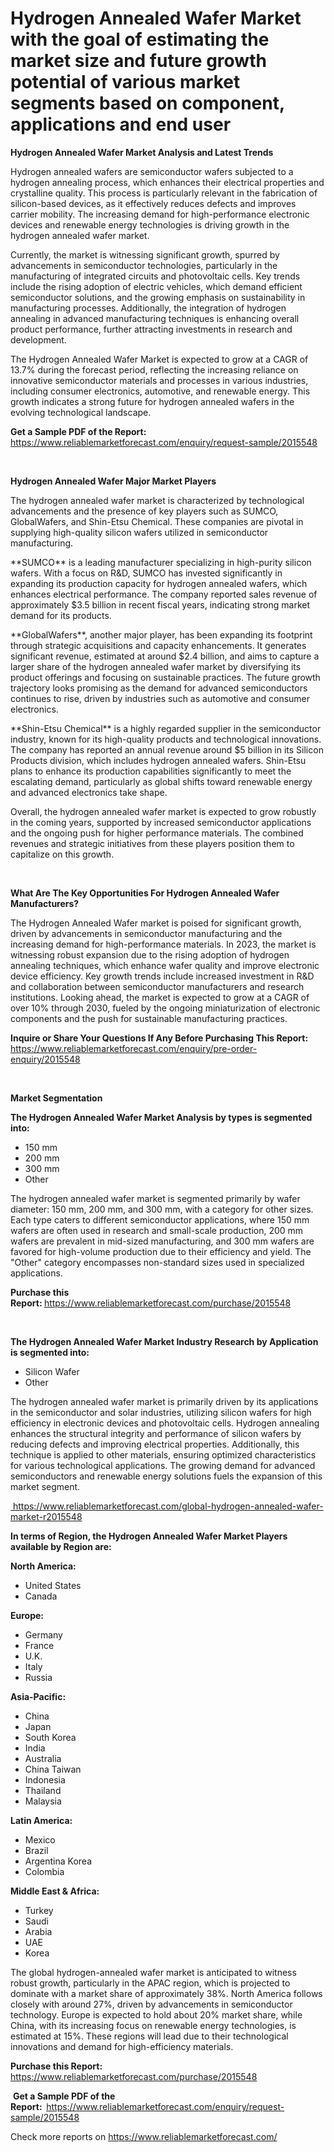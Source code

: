 <p><h1>Hydrogen Annealed Wafer Market with the goal of estimating the market size and future growth potential of various market segments based on component, applications and end user</h1></p><p><strong>Hydrogen Annealed Wafer Market Analysis and Latest Trends</strong></p>
<p><p>Hydrogen annealed wafers are semiconductor wafers subjected to a hydrogen annealing process, which enhances their electrical properties and crystalline quality. This process is particularly relevant in the fabrication of silicon-based devices, as it effectively reduces defects and improves carrier mobility. The increasing demand for high-performance electronic devices and renewable energy technologies is driving growth in the hydrogen annealed wafer market.</p><p>Currently, the market is witnessing significant growth, spurred by advancements in semiconductor technologies, particularly in the manufacturing of integrated circuits and photovoltaic cells. Key trends include the rising adoption of electric vehicles, which demand efficient semiconductor solutions, and the growing emphasis on sustainability in manufacturing processes. Additionally, the integration of hydrogen annealing in advanced manufacturing techniques is enhancing overall product performance, further attracting investments in research and development.</p><p>The Hydrogen Annealed Wafer Market is expected to grow at a CAGR of 13.7% during the forecast period, reflecting the increasing reliance on innovative semiconductor materials and processes in various industries, including consumer electronics, automotive, and renewable energy. This growth indicates a strong future for hydrogen annealed wafers in the evolving technological landscape.</p></p>
<p><strong>Get a Sample PDF of the Report:&nbsp;</strong> <a href="https://www.reliablemarketforecast.com/enquiry/request-sample/2015548?utm_campaign=1950&utm_medium=2&utm_source=Github&utm_content=ia&utm_term=17012025&utm_id=hydrogen-annealed-wafer">https://www.reliablemarketforecast.com/enquiry/request-sample/2015548</a></p>
<p>&nbsp;</p>
<p><strong>Hydrogen Annealed Wafer Major Market Players</strong></p>
<p><p>The hydrogen annealed wafer market is characterized by technological advancements and the presence of key players such as SUMCO, GlobalWafers, and Shin-Etsu Chemical. These companies are pivotal in supplying high-quality silicon wafers utilized in semiconductor manufacturing.</p><p>**SUMCO** is a leading manufacturer specializing in high-purity silicon wafers. With a focus on R&D, SUMCO has invested significantly in expanding its production capacity for hydrogen annealed wafers, which enhances electrical performance. The company reported sales revenue of approximately $3.5 billion in recent fiscal years, indicating strong market demand for its products.</p><p>**GlobalWafers**, another major player, has been expanding its footprint through strategic acquisitions and capacity enhancements. It generates significant revenue, estimated at around $2.4 billion, and aims to capture a larger share of the hydrogen annealed wafer market by diversifying its product offerings and focusing on sustainable practices. The future growth trajectory looks promising as the demand for advanced semiconductors continues to rise, driven by industries such as automotive and consumer electronics.</p><p>**Shin-Etsu Chemical** is a highly regarded supplier in the semiconductor industry, known for its high-quality products and technological innovations. The company has reported an annual revenue around $5 billion in its Silicon Products division, which includes hydrogen annealed wafers. Shin-Etsu plans to enhance its production capabilities significantly to meet the escalating demand, particularly as global shifts toward renewable energy and advanced electronics take shape.</p><p>Overall, the hydrogen annealed wafer market is expected to grow robustly in the coming years, supported by increased semiconductor applications and the ongoing push for higher performance materials. The combined revenues and strategic initiatives from these players position them to capitalize on this growth.</p></p>
<p>&nbsp;</p>
<p><strong>What Are The Key Opportunities For Hydrogen Annealed Wafer Manufacturers?</strong></p>
<p><p>The Hydrogen Annealed Wafer market is poised for significant growth, driven by advancements in semiconductor manufacturing and the increasing demand for high-performance materials. In 2023, the market is witnessing robust expansion due to the rising adoption of hydrogen annealing techniques, which enhance wafer quality and improve electronic device efficiency. Key growth trends include increased investment in R&D and collaboration between semiconductor manufacturers and research institutions. Looking ahead, the market is expected to grow at a CAGR of over 10% through 2030, fueled by the ongoing miniaturization of electronic components and the push for sustainable manufacturing practices.</p></p>
<p><strong>Inquire or Share Your Questions If Any Before Purchasing This Report:</strong> <a href="https://www.reliablemarketforecast.com/enquiry/pre-order-enquiry/2015548?utm_campaign=1950&utm_medium=2&utm_source=Github&utm_content=ia&utm_term=17012025&utm_id=hydrogen-annealed-wafer">https://www.reliablemarketforecast.com/enquiry/pre-order-enquiry/2015548</a></p>
<p>&nbsp;</p>
<p><strong>Market Segmentation</strong></p>
<p><strong>The Hydrogen Annealed Wafer Market Analysis by types is segmented into:</strong></p>
<p><ul><li>150 mm</li><li>200 mm</li><li>300 mm</li><li>Other</li></ul></p>
<p><p>The hydrogen annealed wafer market is segmented primarily by wafer diameter: 150 mm, 200 mm, and 300 mm, with a category for other sizes. Each type caters to different semiconductor applications, where 150 mm wafers are often used in research and small-scale production, 200 mm wafers are prevalent in mid-sized manufacturing, and 300 mm wafers are favored for high-volume production due to their efficiency and yield. The "Other" category encompasses non-standard sizes used in specialized applications.</p></p>
<p><strong>Purchase this Report:&nbsp;</strong><a href="https://www.reliablemarketforecast.com/purchase/2015548?utm_campaign=1950&utm_medium=2&utm_source=Github&utm_content=ia&utm_term=17012025&utm_id=hydrogen-annealed-wafer">https://www.reliablemarketforecast.com/purchase/2015548</a></p>
<p>&nbsp;</p>
<p><strong>The Hydrogen Annealed Wafer Market Industry Research by Application is segmented into:</strong></p>
<p><ul><li>Silicon Wafer</li><li>Other</li></ul></p>
<p><p>The hydrogen annealed wafer market is primarily driven by its applications in the semiconductor and solar industries, utilizing silicon wafers for high efficiency in electronic devices and photovoltaic cells. Hydrogen annealing enhances the structural integrity and performance of silicon wafers by reducing defects and improving electrical properties. Additionally, this technique is applied to other materials, ensuring optimized characteristics for various technological applications. The growing demand for advanced semiconductors and renewable energy solutions fuels the expansion of this market segment.</p></p>
<p><a href="https://www.reliablemarketforecast.com/global-hydrogen-annealed-wafer-market-r2015548?utm_campaign=1950&utm_medium=2&utm_source=Github&utm_content=ia&utm_term=17012025&utm_id=hydrogen-annealed-wafer">&nbsp;https://www.reliablemarketforecast.com/global-hydrogen-annealed-wafer-market-r2015548</a></p>
<p><strong>In terms of Region, the Hydrogen Annealed Wafer Market Players available by Region are:</strong></p>
<p>
    <p> <strong> North America: </strong>
        <ul>
            <li>United States</li>
            <li>Canada</li>
        </ul>
        </p> 
    <p> <strong> Europe: </strong>
        <ul>
            <li>Germany</li>
            <li>France</li>
            <li>U.K.</li>
            <li>Italy</li>
            <li>Russia</li>
        </ul>
        </p> 
    <p> <strong> Asia-Pacific: </strong>
        <ul>
            <li>China</li>
            <li>Japan</li>
            <li>South Korea</li>
            <li>India</li>
            <li>Australia</li>
            <li>China Taiwan</li>
            <li>Indonesia</li>
            <li>Thailand</li>
            <li>Malaysia</li>
        </ul>
        </p> 
    <p> <strong> Latin America: </strong>
        <ul>
            <li>Mexico</li>
            <li>Brazil</li>
            <li>Argentina Korea</li>
            <li>Colombia</li>
        </ul>
        </p> 
    <p> <strong> Middle East & Africa: </strong>
        <ul>
            <li>Turkey</li>
            <li>Saudi</li>
            <li>Arabia</li>
            <li>UAE</li>
            <li>Korea</li>
        </ul>
    </p>
    </p>
<p><p>The global hydrogen-annealed wafer market is anticipated to witness robust growth, particularly in the APAC region, which is projected to dominate with a market share of approximately 38%. North America follows closely with around 27%, driven by advancements in semiconductor technology. Europe is expected to hold about 20% market share, while China, with its increasing focus on renewable energy technologies, is estimated at 15%. These regions will lead due to their technological innovations and demand for high-efficiency materials.</p></p>
<p><strong>Purchase this Report: </strong><a href="https://www.reliablemarketforecast.com/purchase/2015548?utm_campaign=1950&utm_medium=2&utm_source=Github&utm_content=ia&utm_term=17012025&utm_id=hydrogen-annealed-wafer">https://www.reliablemarketforecast.com/purchase/2015548</a></p>
<p>&nbsp;<strong>Get a Sample PDF of the Report:&nbsp;&nbsp;</strong><a href="https://www.reliablemarketforecast.com/enquiry/request-sample/2015548?utm_campaign=1950&utm_medium=2&utm_source=Github&utm_content=ia&utm_term=17012025&utm_id=hydrogen-annealed-wafer">https://www.reliablemarketforecast.com/enquiry/request-sample/2015548</a></p>
<p><strong></strong></p>
<p>Check more reports on <a href="https://www.reliablemarketforecast.com/?utm_campaign=1950&utm_medium=2&utm_source=Github&utm_content=ia&utm_term=17012025&utm_id=hydrogen-annealed-wafer">https://www.reliablemarketforecast.com/</a></p>